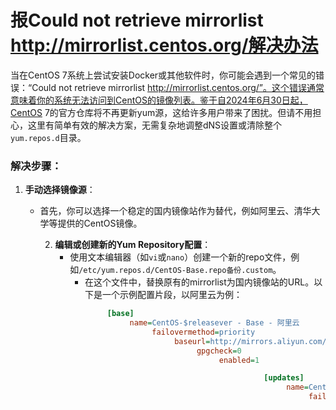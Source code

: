 # 报Could not retrieve mirrorlist http://mirrorlist.centos.org/解决办法

当在CentOS 7系统上尝试安装Docker或其他软件时，你可能会遇到一个常见的错误：“Could not retrieve mirrorlist http://mirrorlist.centos.org/”。这个错误通常意味着你的系统无法访问到CentOS的镜像列表。鉴于自2024年6月30日起，CentOS 7的官方仓库将不再更新yum源，这给许多用户带来了困扰。但请不用担心，这里有简单有效的解决方案，无需复杂地调整dNS设置或清除整个`yum.repos.d`目录。

### 解决步骤：

1. **手动选择镜像源**：
   - 首先，你可以选择一个稳定的国内镜像站作为替代，例如阿里云、清华大学等提供的CentOS镜像。

      2. **编辑或创建新的Yum Repository配置**：
         - 使用文本编辑器（如`vi`或`nano`）创建一个新的repo文件，例如`/etc/yum.repos.d/CentOS-Base.repo备份.custom`。
            - 在这个文件中，替换原有的mirrorlist为国内镜像站的URL。以下是一个示例配置片段，以阿里云为例：
                 ```ini
                      [base]
                           name=CentOS-$releasever - Base - 阿里云
                                failovermethod=priority
                                     baseurl=http://mirrors.aliyun.com/centos/$releasever/os/$basearch/
                                          gpgcheck=0
                                               enabled=1

                                                         [updates]
                                                              name=CentOS-$releasever - Updates - 阿里云
                                                                   failovermethod=priority
                                                                        baseurl=http://mirrors.aliyun.com/centos/$releasever/updates/$basearch/
                                                                             gpgcheck=0
                                                                                  enabled=1

                                                                                            # 可根据需要添加其他仓库如 epel 等
                                                                                                 ```
                                                                                                      
                                                                                                      3. **保存并退出编辑器**。
                                                                                                      
                                                                                                      4. **刷新缓存和安装Docker**：
                                                                                                         - 运行命令 `yum clean all` 清理旧的缓存信息。
                                                                                                            - 接着运行 `yum makecache` 生成新的缓存。
                                                                                                               - 此后，你应该可以顺利执行 `yum install docker-ce` 或任何其他软件包的安装命令了。
                                                                                                               
                                                                                                               ### 注意事项:
                                                                                                               - 确保替换配置中的`$releasever`（如7）与你的CentOS版本相匹配。
                                                                                                               - 考虑到安全，正式生产环境中建议验证GPG密钥，但在急于解决问题的情况下，上述例子关闭了GPG检查 (`gpgcheck=0`)，实际应用中请酌情调整。
                                                                                                               
                                                                                                               通过遵循以上步骤，你可以有效解决因 CentOS 官方仓库政策变化导致的 yum 源问题，确保你的系统能够继续稳定地获取所需的软件包。
                                                                                                               
                                                                                                               ## 下载链接
                                                                                                               [报Couldnotretrievemirrorlisthttpmirrorlist.centos.org解决办法分享](https://pan.quark.cn/s/ab982a975153) 
                                                                                                               
                                                                                                               (备用: [备用下载](https://pan.baidu.com/s/1s0oro5MtuUppEFMQJXUECw?pwd=1234))
                                                                                                               
                                                                                                               ## 说明
                                                                                                               
                                                                                                               该仓库仅用于学习交流，请勿用于商业用途。
